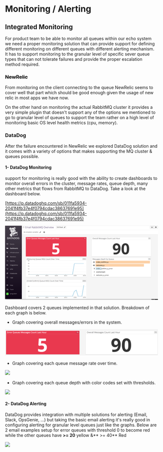 # Monitoring / Alerting

## Integrated Monitoring

For product team to be able to monitor all queues within our echo system we need a proper monitoring solution that can provide support for defining different monitoring on different queues with different alerting mechanism. It has to support monitoring to the granular level of specific sever queue types that can not tolerate failures and provide the proper escalation method required.

### ~~NewRelic~~

From monitoring on the client connecting to the queue NewRelic seems to cover well that part which should be good enough given the usage of new relic in most apps we have now.

On the other hand on monitoring the actual RabbitMQ cluster it provides a very simple plugin that doesn't support any of the options we mentioned to go to granular level of queues to support the team rather on a high level of monitoring basic OS level health metrics \(cpu, memory\).

### DataDog

After the failure encountered in NewRelic we explored DataDog solution and it comes with a variety of options that makes supporting the MQ cluster & queues possible.

#### 1- DataDog Monitoring

support for monitoring is really good with the ability to create dashboards to monitor overall errors in the cluster, message rates, queue depth, many other metrics that flows from RabbitMQ to DataDog. Take a look at the dashboard below.

[https://p.datadoghq.com/sb/011fa5934-2041f4fb37e4f0794cdac38637691e95](https://p.datadoghq.com/sb/011fa5934-2041f4fb37e4f0794cdac38637691e95)

![DataDog Monitoring RabbitMQ](.gitbook/assets/image%20%289%29.png)

Dashboard covers 2 queues implemented in that solution. Breakdown of each graph is below.

* Graph covering overall messages/errors in the system.

![](.gitbook/assets/image%20%282%29.png)

* Graph covering each queue message rate over time.

![](https://blobscdn.gitbook.com/v0/b/gitbook-28427.appspot.com/o/assets%2F-LAk21gR8m4OLD0g0ox5%2F-LAkEql6XwnRxcCGe9Yk%2F-LAkHBG3wxmx4pbBMXkp%2Fimage.png?alt=media&token=177a6bcb-7bd2-4dba-94a7-c6c8ab0f4865)  


* Graph covering each queue depth with color codes set with thresholds.

![](https://blobscdn.gitbook.com/v0/b/gitbook-28427.appspot.com/o/assets%2F-LAk21gR8m4OLD0g0ox5%2F-LAkEql6XwnRxcCGe9Yk%2F-LAkHTSv59AUKx2ZIyRH%2Fimage.png?alt=media&token=074c01b6-0ea2-4a0d-acf4-a6c9653e09c8)  


#### 2- DataDog Alerting

DataDog provides integration with multiple solutions for alerting \(Email, Slack, OpsGenie, ...\) but taking the basic email alerting it's really good in configuring alerting for granular level queues just like the graphs. Below are 2 email examples setup for error queues with threshold 0 to become red while the other queues have **&gt;= 20** yellow &** &gt;= 40** Red

![](https://blobscdn.gitbook.com/v0/b/gitbook-28427.appspot.com/o/assets%2F-LAk21gR8m4OLD0g0ox5%2F-LAkIX3G13qxgg8msXUu%2F-LAkJkCHZ0WEFDj0OJG5%2Fimage.png?alt=media&token=25f85cd9-15a2-43d8-9a79-54cd5dff8e7f)  


